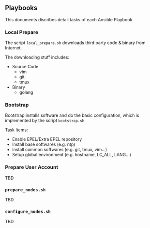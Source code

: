 ## Playbooks

This documents discribes detail tasks of each Ansible Playbook.

### Local Prepare

The script `local_prepare.sh` downloads third party code & binary from Internet.

The downloading stuff includes:

- Source Code
  - vim
  - git
  - tmux
- Binary
  - golang

### Bootstrap

Bootstrap installs software and do the basic configuration, which is implemented by the script `bootstrap.sh`.

Task Items:
- Enable EPEL/Extra EPEL repository
- Install base softwares (e.g. ntp)
- Install common softwares (e.g. git, tmux, vim...)
- Setup global environment (e.g. hostname, LC_ALL, LANG...)

### Prepare User Account

TBD

### `prepare_nodes.sh`

TBD

### `configure_nodes.sh`

TBD

